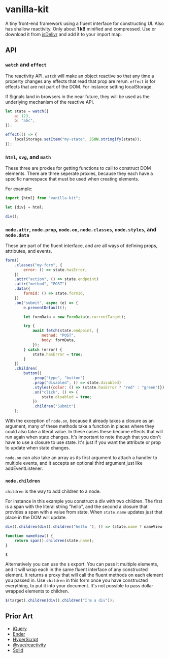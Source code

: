 # vanilla-kit

A tiny front-end framework using a fluent interface for constructing UI. Also has shallow reactivity. Only about **1 kB** minified and compressed. Use or download it from [jsDelivr](https://cdn.jsdelivr.net/gh/erickmerchant/vanilla-kit/lib.min.js) and add it to your import map.

## API

### `watch` and `effect`

The reactivity API. `watch` will make an object reactive so that any time a property changes any effects that read that prop are rerun. `effect` is for effects that are not part of the DOM. For instance setting localStorage.

If Signals land in browsers in the near future, they will be used as the underlying mechanism of the reactive API.

```javascript
let state = watch({
	a: 123,
	b: "abc",
});

effect(() => {
	localStorage.setItem("my-state", JSON.stringify(state));
});
```

### `html`, `svg`, and `math`

These three are proxies for getting functions to call to construct DOM elements. There are three seperate proxies, because they each have a specific namespace that must be used when creating elements.

For example:

```javascript
import {html} from "vanilla-kit";

let {div} = html;

div();
```

### `node.attr`, `node.prop`, `node.on`, `node.classes`, `node.styles`, and `node.data`

These are part of the fluent interface, and are all ways of defining props, attributes, and events.

```javascript
form()
	.classes("my-form", {
		error: () => state.hasError,
	})
	.attr("action", () => state.endpoint)
	.attr("method", "POST")
	.data({
		formId: () => state.formId,
	})
	.on("submit", async (e) => {
		e.preventDefault();

		let formData = new FormData(e.currentTarget);

		try {
			await fetch(state.endpoint, {
				method: "POST",
				body: formData,
			});
		} catch (error) {
			state.hasError = true;
		}
	})
	.children(
		button()
			.prop("type", "button")
			.prop("disabled", () => state.disabled)
			.styles({color: () => (state.hasError ? "red" : "green")})
			.on("click", () => {
				state.disabled = true;
			})
			.children("Submit")
	);
```

With the exception of `node.on`, because it already takes a closure as an argument, many of these methods take a function in places where they could also take a literal value. In these cases these become effects that will run again when state changes. It's important to note though that you don't have to use a closure to use state. It's just if you want the attribute or prop to update when state changes.

`node.on` can also take an array as its first argument to attach a handler to multiple events, and it accepts an optional third argument just like addEventListener.

### `node.children`

`children` is the way to add children to a node.

For instance in this example you construct a div with two children. The first is a span with the literal string "hello", and the second a closure that provides a span with a value from state. When `state.name` updates just that place in the DOM will update.

```javascript
div().children(div().children("hello "), () => (state.name ? nameView : null));

function nameView() {
	return span().children(state.name);
}
```

`$`

Alternatively you can use the `$` export. You can pass it multiple elements, and it will wrap each in the same fluent interface of any constructed element. It returns a proxy that will call the fluent methods on each element you passed in. Use `children` in this form once you have constructed everything, to put it into your document. It's not possible to pass dollar wrapped elements to children.

```javascript
$(target).children(div().children("I'm a div"));
```

## Prior Art

- [jQuery](https://github.com/jquery/jquery)
- [Ender](https://github.com/ender-js/Ender)
- [HyperScript](https://github.com/hyperhype/hyperscript)
- [@vue/reactivity](https://github.com/vuejs/core/tree/main/packages/reactivity)
- [Solid](https://www.solidjs.com/)
